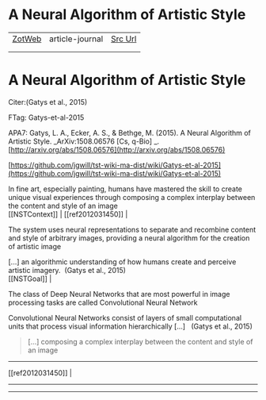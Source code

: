 
# A Neural Algorithm of Artistic Style
|       |       |       |
|  ---  |  ---  |  ---  |
|   [ZotWeb](http://zotero.org/users/180474/items/86EYYRWX)    | article-journal      | [Src Url](http://arxiv.org/abs/1508.06576)      |
|       |       |       |
|       |       |       |

A Neural Algorithm of Artistic Style
====================================



Citer:(Gatys et al., 2015)

FTag: Gatys-et-al-2015

APA7: Gatys, L. A., Ecker, A. S., & Bethge, M. (2015). A Neural Algorithm of Artistic Style. _ArXiv:1508.06576 [Cs, q-Bio] _. [http://arxiv.org/abs/1508.06576](http://arxiv.org/abs/1508.06576) [](http://arxiv.org/abs/1508.06576)

  

 [https://github.com/jgwill/tst-wiki-ma-dist/wiki/Gatys-et-al-2015](https://github.com/jgwill/tst-wiki-ma-dist/wiki/Gatys-et-al-2015)



In fine art, especially painting, humans have mastered the skill to create unique visual experiences through composing a complex interplay between the content and style of an image  
  [[NSTContext]] | [[ref2012031450]] | 



The system uses neural representations to separate and recombine content and style of arbitrary images, providing a neural algorithm for the creation of artistic image



 [...] an algorithmic understanding of how humans create and perceive artistic imagery.  (Gatys et al., 2015)  
  [[NSTGoal]] | 



The class of Deep Neural Networks that are most powerful in image processing tasks are called Convolutional Neural Network



Convolutional Neural Networks consist of layers of small computational units that process visual information hierarchically [...]   (Gatys et al., 2015)



> [...] composing a complex interplay between the content and style of an image
---------------------------------------------------------------------------------  
  [[ref2012031450]] | 






----

----

